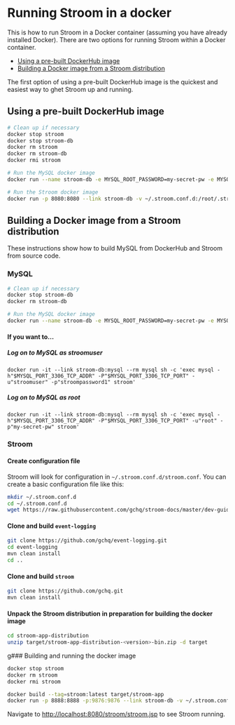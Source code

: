 # Running Stroom in a docker

This is how to run Stroom in a Docker container (assuming you have already installed Docker). There are two options for running Stroom within a Docker container.

* [Using a pre-built DockerHub image](#using-a-pre-built-dockerhub-image)
* [Building a Docker image from a Stroom distribution](#building-a-docker-image-from-a-stroom-distribution)

The first option of using a pre-built DockerHub image is the quickest and easiest way to ghet Stroom up and running.

## Using a pre-built DockerHub image

```bash
# Clean up if necessary
docker stop stroom
docker stop stroom-db
docker rm stroom
docker rm stroom-db
docker rmi stroom

# Run the MySQL docker image
docker run --name stroom-db -e MYSQL_ROOT_PASSWORD=my-secret-pw -e MYSQL_USER=stroomuser -e MYSQL_PASSWORD=stroompassword1 -e MYSQL_DATABASE=stroom -d mysql:5.5

# Run the Stroom docker image
docker run -p 8080:8080 --link stroom-db -v ~/.stroom.conf.d:/root/.stroom.conf.d --name=stroom -e STROOM_JDBC_DRIVER_URL="jdbc:mysql://stroom-db/stroom?useUnicode=yes&characterEncoding=UTF-8" -e STROOM_JDBC_DRIVER_USERNAME="stroomuser" -e STROOM_JDBC_DRIVER_PASSWORD="stroompassword1" gchq/stroom
```

## Building a Docker image from a Stroom distribution

These instructions show how to build MySQL from DockerHub and Stroom from source code. 

### MySQL 
```bash
# Clean up if necessary
docker stop stroom-db
docker rm stroom-db

# Run the MySQL docker image
docker run --name stroom-db -e MYSQL_ROOT_PASSWORD=my-secret-pw -e MYSQL_USER=stroomuser -e MYSQL_PASSWORD=stroompassword1 -e MYSQL_DATABASE=stroom -d mysql:5.6
```

#### If you want to...
##### Log on to MySQL as stroomuser
`docker run -it --link stroom-db:mysql --rm mysql sh -c 'exec mysql -h"$MYSQL_PORT_3306_TCP_ADDR" -P"$MYSQL_PORT_3306_TCP_PORT" -u"stroomuser" -p"stroompassword1" stroom'`

##### Log on to MySQL as root
`docker run -it --link stroom-db:mysql --rm mysql sh -c 'exec mysql -h"$MYSQL_PORT_3306_TCP_ADDR" -P"$MYSQL_PORT_3306_TCP_PORT" -u"root" -p"my-secret-pw" stroom'`



### Stroom

#### Create configuration file
Stroom will look for configuration in `~/.stroom.conf.d/stroom.conf`. You can create a basic configuration file like this:

```bash
mkdir ~/.stroom.conf.d
cd ~/.stroom.conf.d
wget https://raw.githubusercontent.com/gchq/stroom-docs/master/dev-guide/resources/stroom.conf
```

#### Clone and build `event-logging`

```bash
git clone https://github.com/gchq/event-logging.git
cd event-logging
mvn clean install
cd ..
```

#### Clone and build `stroom`

```bash
git clone https://github.com/gchq.git
mvn clean install
```

####  Unpack the Stroom distribution in preparation for building the docker image

```bash
cd stroom-app-distribution
unzip target/stroom-app-distribution-<version>-bin.zip -d target
```

g### Building and running the docker image

```bash
docker stop stroom
docker rm stroom
docker rmi stroom

docker build --tag=stroom:latest target/stroom-app
docker run -p 8888:8888 -p:9876:9876 --link stroom-db -v ~/.stroom.conf.d:/root/.stroom.conf.d --name=stroom -e STROOM_JDBC_DRIVER_URL="jdbc:mysql://stroom-db/stroom?useUnicode=yes&characterEncoding=UTF-8" -e STROOM_JDBC_DRIVER_USERNAME="stroomuser" -e STROOM_JDBC_DRIVER_PASSWORD="stroompassword1" stroom
```

Navigate to [http://localhost:8080/stroom/stroom.jsp](http://localhost:8080/stroom/stroom.jsp) to see Stroom running.

